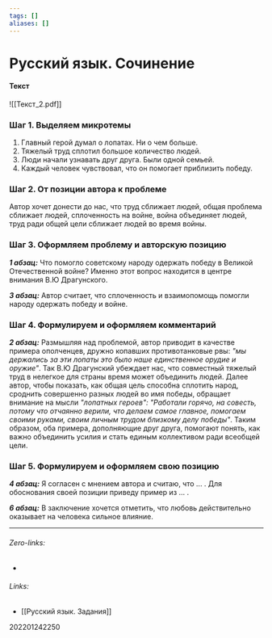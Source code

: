 ```yaml
---
tags: []
aliases: []
---
```

# Русский язык. Сочинение

#### Текст 
![[Текст_2.pdf]]
### Шаг 1. Выделяем микротемы
1. Главный герой думал о лопатах. Ни о чем больше.
2. Тяжелый труд сплотил большое количество людей.
3. Люди начали узнавать друг друга. Были одной семьей.
4. Каждый человек чувствовал, что он помогает приблизить победу.

### Шаг 2. От позиции автора к проблеме
Автор хочет донести до нас, что труд сближает людей, общая проблема сближает людей, сплоченность на войне, война объединяет людей, труд ради общей цели сближает людей во время войны.

### Шаг 3. Оформляем проблему и авторскую позицию
***1 абзац:*** Что помогло советскому народу одержать победу в Великой Отечественной войне? Именно этот вопрос находится в центре внимания В.Ю Драгунского. 

***3 абзац:*** Автор считает, что сплоченность и взаимопомощь помогли народу одержать победу и войне.

### Шаг 4. Формулируем и оформляем комментарий
***2 абзац:*** Размышляя над проблемой, автор приводит в качестве примера ополченцев, дружно копавших противотанковые рвы: _"мы держались за эти лопаты это было наше единственное орудие и оружие"_. Так В.Ю Драгунский убеждает нас, что совместный тяжелый труд в нелегкое для страны время может объединить людей. Далее автор, чтобы показать, как общая цель способна сплотить народ, сроднить совершенно разных людей во имя победы, обращает внимание на мысли _"лопатных героев": "Работали горячо, на совесть, потому что отчаянно верили, что делаем самое главное, помогаем своими руками, своим личным трудом близкому делу победы"_. Таким образом, оба примера, дополняющие друг друга, помогают понять, как важно объединить усилия и стать единым коллективом ради всеобщей цели.

### Шаг 5. Формулируем и оформляем свою позицию
***4 абзац:*** Я согласен с мнением автора и считаю, что ... . Для обоснования своей позиции приведу пример из ... .

***6 абзац:*** В заключение хочется отметить, что любовь действительно оказывает на человека сильное влияние.
___
###### Zero-links:
-
###### Links:
- [[Русский язык. Задания]]

202201242250